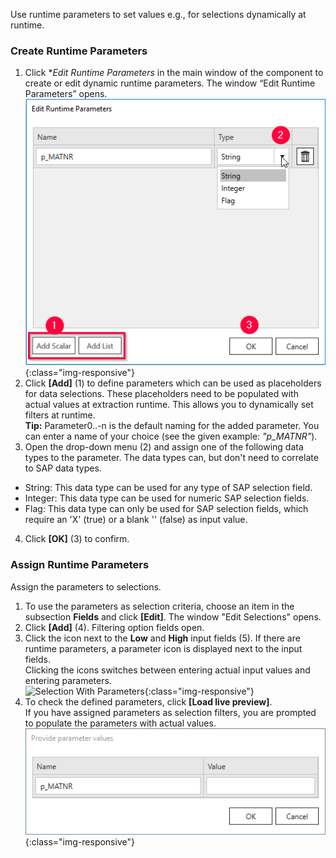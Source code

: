 Use runtime parameters to set values e.g., for selections dynamically at runtime.

### Create Runtime Parameters 

1. Click **Edit Runtime Parameters* in the main window of the component to create or edit dynamic runtime parameters. 
The window “Edit Runtime Parameters” opens.<br> 
![Add parameters](/img/content/odp/odp-settings-add-parameters.png){:class="img-responsive"}<br> 
2. Click **[Add]** (1) to define parameters which can be used as placeholders for data selections. These placeholders need to be populated with actual values at extraction runtime.
This allows you to dynamically set filters at runtime.<br>
**Tip:** Parameter0..-n is the default naming for the added parameter. You can enter a name of your choice (see the given example: *"p_MATNR"*).
3. Open the drop-down menu (2) and assign one of the following data types to the parameter. The data types can, but don't need to correlate to SAP data types. 
- String: This data type can be used for any type of SAP selection field.
- Integer: This data type can be used for numeric SAP selection fields.
- Flag: This data type can only be used for SAP selection fields, which require an 'X'&nbsp;(true) or a blank ''&nbsp;(false) as input value.<br>
4. Click **[OK]** (3) to confirm.

### Assign Runtime Parameters

Assign the parameters to selections.

1. To use the parameters as selection criteria, choose an item in the subsection **Fields** and click **[Edit]**. The window "Edit Selections" opens.<br> 
2. Click **[Add]** (4). Filtering option fields open.
3. Click the icon next to the **Low** and **High** input fields (5).
If there are runtime parameters, a parameter icon is displayed next to the input fields. <br>
Clicking the icons switches between entering actual input values and entering parameters.<br>
![Selection With Parameters](/img/content/edit-selections.png){:class="img-responsive"}<br>
4. To check the defined parameters, click **[Load live preview]**. <br>
If you have assigned parameters as selection filters, you are prompted to populate the parameters with actual values. <br>
![provide values](/img/content/odp/odp-provide-parameter-values.png){:class="img-responsive"}

